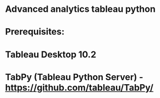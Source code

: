 # Advanced analytics tableau python

# Prerequisites:
#   Tableau Desktop 10.2
#   TabPy (Tableau Python Server) - https://github.com/tableau/TabPy/
